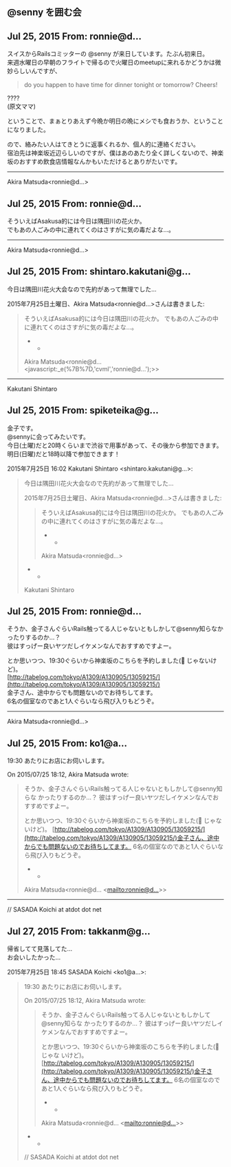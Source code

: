 ## @senny を囲む会

## Jul 25, 2015 From: ronnie@d...

スイスからRailsコミッターの @senny が来日しています。たぶん初来日。  
来週水曜日の早朝のフライトで帰るので火曜日のmeetupに来れるかどうかは微妙らしいんですが、

> do you happen to have time for dinner tonight or tomorrow? Cheers!

????  
(原文ママ)

ということで、まぁとりあえず今晩か明日の晩にメシでも食おうか、ということになりました。

ので、絡みたい人はてきとうに返事くれるか、個人的に連絡ください。  
宿泊先は神楽坂近辺らしいのですが、僕はあのあたり全く詳しくないので、神楽坂のおすすめ飲食店情報なんかもいただけるとありがたいです。

* * *

Akira Matsuda\<ronnie@d...\>

## Jul 25, 2015 From: ronnie@d...

そういえばAsakusa的には今日は隅田川の花火か。  
でもあの人ごみの中に連れてくのはさすがに気の毒だよな…。

* * *

Akira Matsuda\<ronnie@d...\>

## Jul 25, 2015 From: shintaro.kakutani@g...

今日は隅田川花火大会なので先約があって無理でした…

2015年7月25日土曜日、Akira Matsuda\<ronnie@d...\>さんは書きました:

> そういえばAsakusa的には今日は隅田川の花火か。 でもあの人ごみの中に連れてくのはさすがに気の毒だよな…。
> 
> - -
> 
> Akira Matsuda\<ronnie@d... \<javascript:\_e(%7B%7D,'cvml','ronnie@d...');\>\>
* * *

Kakutani Shintaro

## Jul 25, 2015 From: spiketeika@g...

金子です。  
@sennyに会ってみたいです。  
今日(土曜)だと20時くらいまで渋谷で用事があって、その後から参加できます。  
明日(日曜)だと18時以降で参加できます！

2015年7月25日 16:02 Kakutani Shintaro \<shintaro.kakutani@g...\>:

> 今日は隅田川花火大会なので先約があって無理でした…
> 
> 2015年7月25日土曜日、Akira Matsuda\<ronnie@d...\>さんは書きました:
> 
> > そういえばAsakusa的には今日は隅田川の花火か。 でもあの人ごみの中に連れてくのはさすがに気の毒だよな…。
> > 
> > - -
> > 
> > Akira Matsuda\<ronnie@d...\>
> - -
> 
> Kakutani Shintaro
## Jul 25, 2015 From: ronnie@d...

そうか、金子さんぐらいRails触ってる人じゃないともしかして@senny知らなかったりするのか…？  
彼はすっげー良いヤツだしイケメンなんでおすすめですよー。

とか思いつつ、19:30ぐらいから神楽坂のこちらを予約しました(:sushi: じゃないけど)。  
[http://tabelog.com/tokyo/A1309/A130905/13059215/](http://tabelog.com/tokyo/A1309/A130905/13059215/)  
金子さん、途中からでも問題ないのでお待ちしてます。  
6名の個室なのであと1人ぐらいなら飛び入りもどうぞ。

* * *

Akira Matsuda\<ronnie@d...\>

## Jul 25, 2015 From: ko1@a...

19:30 あたりにお店にお伺いします。

On 2015/07/25 18:12, Akira Matsuda wrote:

> そうか、金子さんぐらいRails触ってる人じゃないともしかして@senny知らな かったりするのか…？ 彼はすっげー良いヤツだしイケメンなんでおすすめですよー。
> 
> とか思いつつ、19:30ぐらいから神楽坂のこちらを予約しました(:sushi: じゃな いけど)。 [http://tabelog.com/tokyo/A1309/A130905/13059215/](http://tabelog.com/tokyo/A1309/A130905/13059215/)金子さん、途中からでも問題ないのでお待ちしてます。 6名の個室なのであと1人ぐらいなら飛び入りもどうぞ。
> 
> - -
> 
> Akira Matsuda\<ronnie@d... \<[mailto:ronnie@d...](mailto:ronnie@d...)\>\>
* * *

// SASADA Koichi at atdot dot net

## Jul 27, 2015 From: takkanm@g...

帰省してて見落してた…  
お会いしたかった…

2015年7月25日 18:45 SASADA Koichi \<ko1@a...\>:

> 19:30 あたりにお店にお伺いします。
> 
> On 2015/07/25 18:12, Akira Matsuda wrote:
> 
> > そうか、金子さんぐらいRails触ってる人じゃないともしかして@senny知らな かったりするのか…？ 彼はすっげー良いヤツだしイケメンなんでおすすめですよー。
> > 
> > とか思いつつ、19:30ぐらいから神楽坂のこちらを予約しました(:sushi: じゃな いけど)。 [http://tabelog.com/tokyo/A1309/A130905/13059215/](http://tabelog.com/tokyo/A1309/A130905/13059215/)金子さん、途中からでも問題ないのでお待ちしてます。 6名の個室なのであと1人ぐらいなら飛び入りもどうぞ。
> > 
> > - -
> > 
> > Akira Matsuda\<ronnie@d... \<[mailto:ronnie@d...](mailto:ronnie@d...)\>\>
> - -
> 
> // SASADA Koichi at atdot dot net
